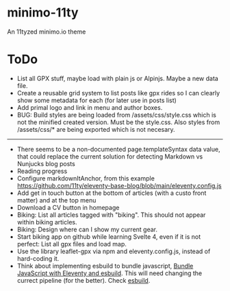 # minimo-11ty
An 11tyzed minimo.io theme

# ToDo
* List all GPX stuff, maybe load with plain js or Alpinjs. Maybe a new data file.
* Create a reusable grid system to list posts like gpx rides so I can clearly show some metadata for each (for later use in posts list)
* Add primal logo and link in menu and author boxes.
* BUG: Build styles are being loaded from /assets/css/style.css which is not the minified created version. Must be the style.css. Also styles from /assets/css/* are being exported which is not necesary.
---
* There seems to be a non-documented page.templateSyntax data value, that could replace the current solution for detecting Markdown vs Nunjucks blog posts
* Reading progress
* Configure markdownItAnchor, from this example https://github.com/11ty/eleventy-base-blog/blob/main/eleventy.config.js
* Add get in touch button at the bottom of articles (with a custo front matter) and at the top menu
* Download a CV button in homepage
* Biking: List all articles tagged with "biking". This should not appear within biking articles.
* Biking: Design where can I show my current gear.
* Start biking app on github while learning Svelte 4, even if it is not perfect: List all gpx files and load map.
* Use the library leaflet-gpx via npm and eleventy.config.js, instead of hard-coding it.
* Think about implementing esbuild to bundle javascript, [Bundle JavaScript with Eleventy and esbuild](https://blog.r0b.io/post/bundle-javascript-with-eleventy-and-esbuild/). This will need changing the currect pipeline (for the better). Check [esbuild](https://github.com/evanw/esbuild).